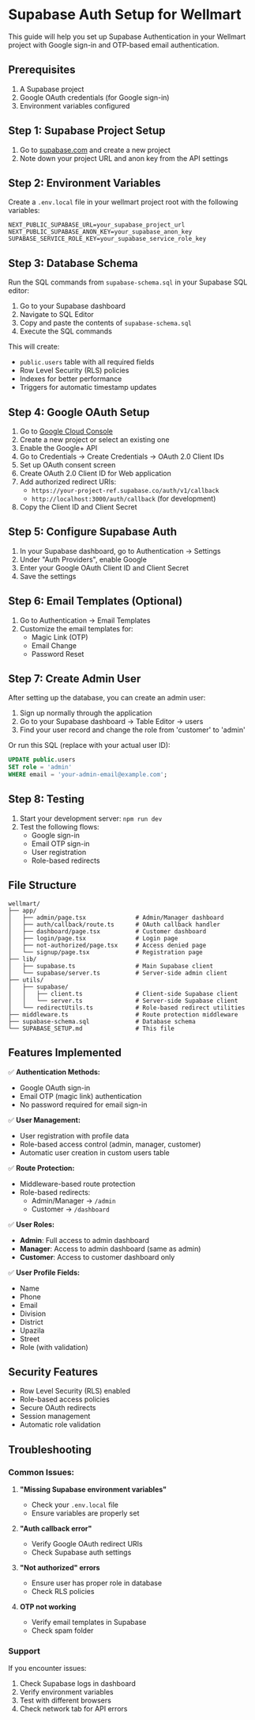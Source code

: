 # Supabase Auth Setup for Wellmart

This guide will help you set up Supabase Authentication in your Wellmart project with Google sign-in and OTP-based email authentication.

## Prerequisites

1. A Supabase project
2. Google OAuth credentials (for Google sign-in)
3. Environment variables configured

## Step 1: Supabase Project Setup

1. Go to [supabase.com](https://supabase.com) and create a new project
2. Note down your project URL and anon key from the API settings

## Step 2: Environment Variables

Create a `.env.local` file in your wellmart project root with the following variables:

```env
NEXT_PUBLIC_SUPABASE_URL=your_supabase_project_url
NEXT_PUBLIC_SUPABASE_ANON_KEY=your_supabase_anon_key
SUPABASE_SERVICE_ROLE_KEY=your_supabase_service_role_key
```

## Step 3: Database Schema

Run the SQL commands from `supabase-schema.sql` in your Supabase SQL editor:

1. Go to your Supabase dashboard
2. Navigate to SQL Editor
3. Copy and paste the contents of `supabase-schema.sql`
4. Execute the SQL commands

This will create:
- `public.users` table with all required fields
- Row Level Security (RLS) policies
- Indexes for better performance
- Triggers for automatic timestamp updates

## Step 4: Google OAuth Setup

1. Go to [Google Cloud Console](https://console.cloud.google.com/)
2. Create a new project or select an existing one
3. Enable the Google+ API
4. Go to Credentials → Create Credentials → OAuth 2.0 Client IDs
5. Set up OAuth consent screen
6. Create OAuth 2.0 Client ID for Web application
7. Add authorized redirect URIs:
   - `https://your-project-ref.supabase.co/auth/v1/callback`
   - `http://localhost:3000/auth/callback` (for development)
8. Copy the Client ID and Client Secret

## Step 5: Configure Supabase Auth

1. In your Supabase dashboard, go to Authentication → Settings
2. Under "Auth Providers", enable Google
3. Enter your Google OAuth Client ID and Client Secret
4. Save the settings

## Step 6: Email Templates (Optional)

1. Go to Authentication → Email Templates
2. Customize the email templates for:
   - Magic Link (OTP)
   - Email Change
   - Password Reset

## Step 7: Create Admin User

After setting up the database, you can create an admin user:

1. Sign up normally through the application
2. Go to your Supabase dashboard → Table Editor → users
3. Find your user record and change the role from 'customer' to 'admin'

Or run this SQL (replace with your actual user ID):

```sql
UPDATE public.users 
SET role = 'admin' 
WHERE email = 'your-admin-email@example.com';
```

## Step 8: Testing

1. Start your development server: `npm run dev`
2. Test the following flows:
   - Google sign-in
   - Email OTP sign-in
   - User registration
   - Role-based redirects

## File Structure

```
wellmart/
├── app/
│   ├── admin/page.tsx              # Admin/Manager dashboard
│   ├── auth/callback/route.ts      # OAuth callback handler
│   ├── dashboard/page.tsx          # Customer dashboard
│   ├── login/page.tsx              # Login page
│   ├── not-authorized/page.tsx     # Access denied page
│   └── signup/page.tsx             # Registration page
├── lib/
│   ├── supabase.ts                 # Main Supabase client
│   └── supabase/server.ts          # Server-side admin client
├── utils/
│   ├── supabase/
│   │   ├── client.ts               # Client-side Supabase client
│   │   └── server.ts               # Server-side Supabase client
│   └── redirectUtils.ts            # Role-based redirect utilities
├── middleware.ts                   # Route protection middleware
├── supabase-schema.sql             # Database schema
└── SUPABASE_SETUP.md               # This file
```

## Features Implemented

✅ **Authentication Methods:**
- Google OAuth sign-in
- Email OTP (magic link) authentication
- No password required for email sign-in

✅ **User Management:**
- User registration with profile data
- Role-based access control (admin, manager, customer)
- Automatic user creation in custom users table

✅ **Route Protection:**
- Middleware-based route protection
- Role-based redirects:
  - Admin/Manager → `/admin`
  - Customer → `/dashboard`

✅ **User Roles:**
- **Admin**: Full access to admin dashboard
- **Manager**: Access to admin dashboard (same as admin)
- **Customer**: Access to customer dashboard only

✅ **User Profile Fields:**
- Name
- Phone
- Email
- Division
- District
- Upazila
- Street
- Role (with validation)

## Security Features

- Row Level Security (RLS) enabled
- Role-based access policies
- Secure OAuth redirects
- Session management
- Automatic role validation

## Troubleshooting

### Common Issues:

1. **"Missing Supabase environment variables"**
   - Check your `.env.local` file
   - Ensure variables are properly set

2. **"Auth callback error"**
   - Verify Google OAuth redirect URIs
   - Check Supabase auth settings

3. **"Not authorized" errors**
   - Ensure user has proper role in database
   - Check RLS policies

4. **OTP not working**
   - Verify email templates in Supabase
   - Check spam folder

### Support

If you encounter issues:
1. Check Supabase logs in dashboard
2. Verify environment variables
3. Test with different browsers
4. Check network tab for API errors 
